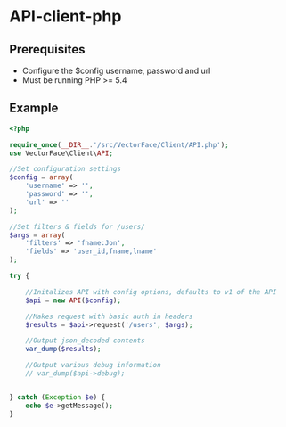 API-client-php
==============

## Prerequisites
* Configure the $config username, password and url
* Must be running PHP >= 5.4

## Example

```PHP
<?php

require_once(__DIR__.'/src/VectorFace/Client/API.php');
use VectorFace\Client\API;

//Set configuration settings
$config = array(
    'username' => '',
    'password' => '',
    'url' => ''
);

//Set filters & fields for /users/
$args = array(
    'filters' => 'fname:Jon',
    'fields' => 'user_id,fname,lname'
);

try {

    //Initalizes API with config options, defaults to v1 of the API
    $api = new API($config);

    //Makes request with basic auth in headers
    $results = $api->request('/users', $args);

    //Output json_decoded contents
    var_dump($results);

    //Output various debug information
    // var_dump($api->debug);


} catch (Exception $e) {
    echo $e->getMessage();
}

```
